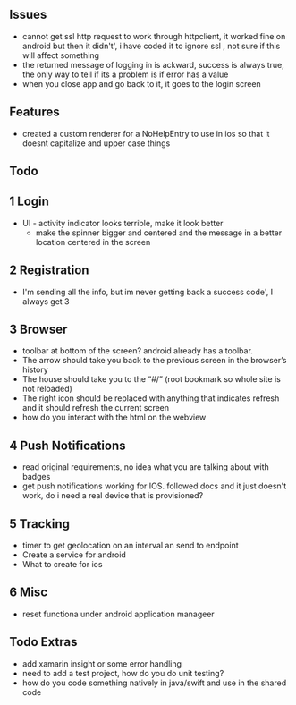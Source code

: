 ﻿## Issues

* cannot get ssl http request to work through httpclient, it worked fine on android but then it didn't', i have coded it to ignore ssl , not sure if this will affect something
* the returned message of logging in is ackward, success is always true, the only way to tell if its a problem is if error has a value
* when you close app and go back to it, it goes to the login screen



## Features
* created a custom renderer for a NoHelpEntry to use in ios so that it doesnt capitalize and upper case things




## Todo

## 1 Login

* UI - activity indicator looks terrible, make it look better
  * make the spinner bigger and centered and the message in a better location centered in the screen




## 2 Registration
* I'm sending all the info, but im never getting back a success code', I always get 3


## 3 Browser
* toolbar at bottom of the screen? android already has a toolbar.
* The arrow should take you back to the previous screen in the browser’s history
* The house should take you to the “#/” (root bookmark so whole site is not reloaded)
* The right icon should be replaced with anything that indicates refresh and it should refresh the current screen
* how do you interact with the html on the webview

## 4 Push Notifications

* read original requirements,  no idea what you are talking about with badges
* get push notifications working for IOS. followed docs and it just doesn't work, do i need a real device that is provisioned?


## 5 Tracking
*  timer to get geolocation on an interval an send to endpoint
*  Create a service for android
*  What to create for ios

## 6 Misc
* reset functiona under android application manageer




## Todo Extras
* add xamarin insight or some error handling
* need to add a test project, how do you do unit testing?
* how do you code something natively in java/swift and use in the shared code 